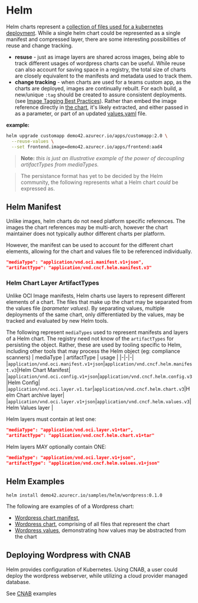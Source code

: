 # Helm 
Helm charts represent a [collection of files used for a kubernetes deployment](https://github.com/demo42/helloworld-deploy/tree/master/helm/helloworld). While a single helm chart could be represented as a single manifest and compressed layer, there are some interesting possibilities of reuse and change tracking. 

- **resuse** - just as image layers are shared across images, being able to track different usages of wordpress charts can be useful. While reuse can also account for saving space in a registry, the total size of charts are closely equivalent to the manifests and metadata used to track them.
- **change tracking** - when charts are used for a teams custom app, as the charts are deployed, images are continually rebuilt. For each build, a new/unique `:tag` should be created to assure consistent deployments. (see [Image Tagging Best Practices](https://stevelasker.blog/2018/03/01/docker-tagging-best-practices-for-tagging-and-versioning-docker-images/)). Rather than embed the image reference directly in [the chart](https://github.com/demo42/helloworld-deploy/blob/master/helm/helloworld/Chart.yaml), it's likely extracted, and either passed in as a parameter, or part of an updated [values.yaml](https://github.com/demo42/helloworld-deploy/blob/master/helm/helloworld/values.yaml) file. 

**example:**

  ```sh
  helm upgrade customapp demo42.azurecr.io/apps/customapp:2.0 \
    --reuse-values \
    --set frontend.image=demo42.azurecr.io/apps/frontend:aad4
  ```

> **Note:** *this is just an illustrative example of the power of decoupling artifactTypes from mediaTypes.*

> The persistance format has yet to be decided by the Helm community, the following represents what a Helm chart *could* be expressed as.


## Helm Manifest

Unlike images, helm charts do not need platform specific references. The images the chart references may be multi-arch, however the chart maintainer does not typically author different charts per platform.

However, the manifest can be used to account for the different chart elements, allowing for the chart and values file to be referenced individually. 

```json
"mediaType": "application/vnd.oci.manifest.v1+json",
"artifactType": "application/vnd.cncf.helm.manifest.v3"
```

### Helm Chart Layer ArtifactTypes
Unlike OCI Image manifests, Helm charts use layers to represent different elements of a chart. The files that make up the chart may be separated from the values file *(parameter values)*. By separating values, multiple deployments of the same chart, only differentiated by the values, may be tracked and evaluated by new Helm tools.

The following represent `mediaTypes` used to represent manifests and layers of a Helm chart. The registry need not know of the `artifactTypes` for persisting the object. Rather, these are used by tooling specific to Helm, including other tools that may process the Helm object (eg: compliance scanners)
| mediaType | artifactType | usage |
|-|-|-|
|`application/vnd.oci.manifest.v1+json`|`application/vnd.cncf.helm.manifest.v3`|Helm Chart Manifest|
|`application/vnd.oci.config.v1+json`|`application/vnd.cncf.helm.config.v3`|Helm Config|
|`application/vnd.oci.layer.v1.tar`|`application/vnd.cncf.helm.chart.v3`|Helm Chart archive layer|
|`application/vnd.oci.layer.v1+json`|`application/vnd.cncf.helm.values.v3`|Helm Values layer |

Helm layers must contain at lest one:

```json
"mediaType": "application/vnd.oci.layer.v1+tar",
"artifactType": "application/vnd.cncf.helm.chart.v1+tar"
```
Helm layers MAY optionally contain ONE:

```json
"mediaType": "application/vnd.oci.layer.v1+json",
"artifactType": "application/vnd.cncf.helm.values.v1+json"
```

## Helm Examples

`helm install demo42.azurecr.io/samples/helm/wordpress:0.1.0`


The following are examples of of a Wordpress chart:

- [Wordpress chart manifest](./wordpress-index.json), 
- [Wordpress chart](./wordpress-chart.json), comprising of all files that represent the chart
- [Wordpress values](./wordpress-value.json), demonstrating how values may be abstracted from the chart

## Deploying Wordpress with CNAB

Helm provides configuration of Kubernetes. Using CNAB, a user could deploy the wordpress webserver, while utilizing a cloud provider managed database. 

See [CNAB](../cnab/readme.md) examples
